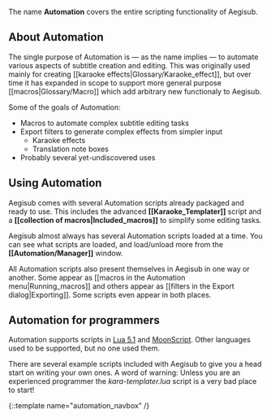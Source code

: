 The name **Automation** covers the entire scripting functionality of Aegisub.

## About Automation
The single purpose of Automation is — as the name implies — to automate various aspects of subtitle creation and editing.
This was originally used mainly for creating [[karaoke effects|Glossary/Karaoke_effect]], but over time it has expanded in scope to support more general purpose [[macros|Glossary/Macro]] which add arbitrary new functionaly to Aegisub.

Some of the goals of Automation:

* Macros to automate complex subtitle editing tasks
* Export filters to generate complex effects from simpler input
  * Karaoke effects
  * Translation note boxes
* Probably several yet-undiscovered uses

## Using Automation
Aegisub comes with several Automation scripts already packaged and ready to use.
This includes the advanced **[[Karaoke_Templater]]** script and a **[[collection of macros|Included_macros]]** to simplify some editing tasks.

Aegisub almost always has several Automation scripts loaded at a time.
You can see what scripts are loaded, and load/unload more from the **[[Automation/Manager]]** window.

All Automation scripts also present themselves in Aegisub in one way or another.
Some appear as [[macros in the Automation menu|Running_macros]] and others appear as [[filters in the Export dialog|Exporting]].
Some scripts even appear in both places.

## Automation for programmers  ##
Automation supports scripts in [Lua 5.1](http://www.lua.org) and [MoonScript](http://www.moonscript.org).
Other languages used to be supported, but no one used them.

There are several example scripts included with Aegisub to give you a head start on writing your own ones.
A word of warning: Unless you are an experienced programmer the _kara-templater.lua_ script is a very bad place to start!

{::template name="automation_navbox" /}
